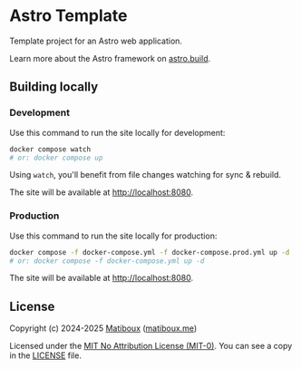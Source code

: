 # Astro Template

Template project for an Astro web application.

Learn more about the Astro framework on [astro.build](https://astro.build/).


## Building locally

### Development

Use this command to run the site locally for development:

```sh
docker compose watch
# or: docker compose up
```

Using `watch`, you'll benefit from file changes watching for sync & rebuild.

The site will be available at [http://localhost:8080](http://localhost:8080).

### Production

Use this command to run the site locally for production:

```sh
docker compose -f docker-compose.yml -f docker-compose.prod.yml up -d
# or: docker compose -f docker-compose.yml up -d
```

The site will be available at [http://localhost:8080](http://localhost:8080).


## License

Copyright (c) 2024-2025 [Matiboux](https://github.com/matiboux) ([matiboux.me](https://matiboux.me))

Licensed under the [MIT No Attribution License (MIT-0)](https://opensource.org/license/MIT-0). You can see a copy in the [LICENSE](LICENSE) file.
